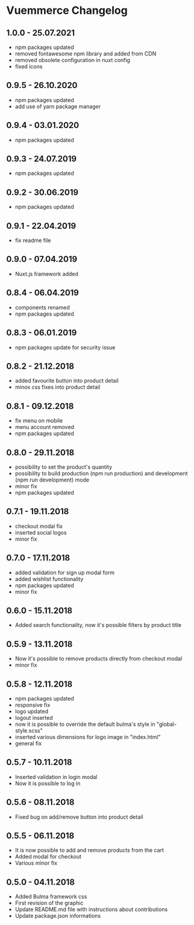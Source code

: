 # Vuemmerce Changelog

## 1.0.0 - 25.07.2021

- npm packages updated
- removed fontawesome npm library and added from CDN
- removed obsolete configuration in nuxt config
- fixed icons

## 0.9.5 - 26.10.2020

- npm packages updated
- add use of yarn package manager

## 0.9.4 - 03.01.2020

- npm packages updated

## 0.9.3 - 24.07.2019

- npm packages updated

## 0.9.2 - 30.06.2019

- npm packages updated

## 0.9.1 - 22.04.2019

- fix readme file

## 0.9.0 - 07.04.2019

- Nuxt.js framework added

## 0.8.4 - 06.04.2019

- components renamed
- npm packages updated

## 0.8.3 - 06.01.2019

- npm packages update for security issue

## 0.8.2 - 21.12.2018

- added favourite button into product detail
- minox css fixes into product detail

## 0.8.1 - 09.12.2018

- fix menu on mobile
- menu account removed
- npm packages updated

## 0.8.0 - 29.11.2018

- possibility to set the product's quantity
- possibility to build production (npm run production) and development (npm run development) mode
- minor fix
- npm packages updated

## 0.7.1 - 19.11.2018

- checkout modal fix
- inserted social logos
- minor fix

## 0.7.0 - 17.11.2018

- added validation for sign up modal form
- added wishlist functionality
- npm packages updated
- minor fix

## 0.6.0 - 15.11.2018

- Added search functionality, now it's possible filters by product title

## 0.5.9 - 13.11.2018

- Now it's possible to remove products directly from checkout modal
- minor fix

## 0.5.8 - 12.11.2018

- npm packages updated
- responsive fix
- logo updated
- logout inserted
- now it is possible to override the default bulma's style in "global-style.scss"
- inserted various dimensions for logo image in "index.html"
- general fix

## 0.5.7 - 10.11.2018

- Inserted validation in login modal
- Now it is possible to log in

## 0.5.6 - 08.11.2018

- Fixed bug on add/remove button into product detail

## 0.5.5 - 06.11.2018

- It is now possible to add and remove products from the cart
- Added modal for checkout
- Various minor fix

## 0.5.0 - 04.11.2018

- Added Bulma framework css
- First revision of the graphic
- Update README.md file with instructions about contributions
- Update package.json informations
